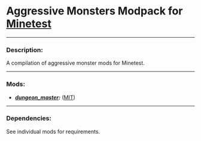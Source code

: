 # Aggressive Monsters Modpack for [Minetest][]


---
### **Description:**

A compilation of aggressive monster mods for Minetest.


---
### **Mods:**

- ***[dungeon_master](dungeon_master/README.md):*** ([MIT](dungeon_master/license.txt))


---
### **Dependencies:**

See individual mods for requirements.


[Minetest]: http://www.minetest.net/

